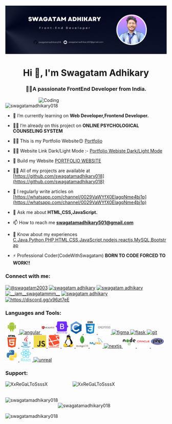 
![logo](https://github.com/swagatamadhikary018/swagatamadhikary018/blob/main/LinkedIn%20Banner%205.png)
<h1 align="center">Hi 👋, I'm Swagatam Adhikary</h1>
<h3 align="center">👨‍💻A passionate FrontEnd Developer from India.</h3>
<img align="right"  alt="Coding"  width="400"  src="https://cdn.dribbble.com/users/1162077/screenshots/3848914/programmer.gif"

<p align="left"> <img src="https://komarev.com/ghpvc/?username=swagatamadhikary018&label=Profile%20views&color=0e75b6&style=flat" alt="swagatamadhikary018" /> </p>

- 🔭 I’m currently learning on **Web Developer,Frontend Developer.**

- 👨‍💻 I’m already on this project on **ONLINE PSYCHOLOGICAL COUNSELING SYSTEM**

- 👨‍💻 This is my Portfolio Website😊 [Portfolio](https://personalportfolio-by-swagatamadhikary.netlify.app/)

- 👨‍💻 Website Link Dark/Light Mode :- [Portfolio Webiste Dark/Light Mode](https://personal-portfolio-swagatamadhikary.netlify.app/)

- 🤝 Build my Website [PORTFOLIO WEBSITE](https://swagatam-portfolio-main.netlify.app/)

- 👨‍💻 All of my projects are available at [https://github.com/swagatamadhikary018](https://github.com/swagatamadhikary018)

- 📝 I regularly write articles on [https://whatsapp.com/channel/0029VaWYfX0ElagqNme4bj1p](https://whatsapp.com/channel/0029VaWYfX0ElagqNme4bj1p)

- 💬 Ask me about **HTML,CSS,JavaScript.**

- 📫 How to reach me **swagatamadhikary501@gmail.com**

- 📄 Know about my experiences [C,Java,Python,PHP,HTML,CSS,JavaScript,nodejs,reactjs,MySQL,Bootstrap](C,Java,Python,PHP,HTML,CSS,JavaScript,reactjs,MySQL,Bootstrap)

- ⚡ Professional Coder(CodeWithSwagatam) **BORN TO CODE FORCED TO WORK!!**

<h3 align="left">Connect with me:</h3>
<p align="left">
<a href="https://twitter.com/@swagatam2003" target="blank"><img align="center" src="https://raw.githubusercontent.com/rahuldkjain/github-profile-readme-generator/master/src/images/icons/Social/twitter.svg" alt="@swagatam2003" height="30" width="40" /></a>
<a href="https://linkedin.com/in/swagatam adhikary" target="blank"><img align="center" src="https://raw.githubusercontent.com/rahuldkjain/github-profile-readme-generator/master/src/images/icons/Social/linked-in-alt.svg" alt="swagatam adhikary" height="30" width="40" /></a>
<a href="https://fb.com/swagatam adhikary" target="blank"><img align="center" src="https://raw.githubusercontent.com/rahuldkjain/github-profile-readme-generator/master/src/images/icons/Social/facebook.svg" alt="swagatam adhikary" height="30" width="40" /></a>
<a href="https://instagram.com/__iam__swagatammm__" target="blank"><img align="center" src="https://raw.githubusercontent.com/rahuldkjain/github-profile-readme-generator/master/src/images/icons/Social/instagram.svg" alt="__iam__swagatammm__" height="30" width="40" /></a>
<a href="https://www.youtube.com/c/swagatam adhikary" target="blank"><img align="center" src="https://raw.githubusercontent.com/rahuldkjain/github-profile-readme-generator/master/src/images/icons/Social/youtube.svg" alt="swagatam adhikary" height="30" width="40" /></a>
<a href="https://discord.gg/https://discord.gg/x96zt7eE" target="blank"><img align="center" src="https://raw.githubusercontent.com/rahuldkjain/github-profile-readme-generator/master/src/images/icons/Social/discord.svg" alt="https://discord.gg/x96zt7eE" height="30" width="40" /></a>
</p>

<h3 align="left">Languages and Tools:</h3>
<p align="left"> <a href="https://developer.android.com" target="_blank" rel="noreferrer"> <img src="https://raw.githubusercontent.com/devicons/devicon/master/icons/android/android-original-wordmark.svg" alt="android" width="40" height="40"/> </a> <a href="https://angular.io" target="_blank" rel="noreferrer"> <img src="https://angular.io/assets/images/logos/angular/angular.svg" alt="angular" width="40" height="40"/> </a> <a href="https://angular.io" target="_blank" rel="noreferrer"> <img src="https://raw.githubusercontent.com/devicons/devicon/master/icons/angularjs/angularjs-original-wordmark.svg" alt="angularjs" width="40" height="40"/> </a> <a href="https://getbootstrap.com" target="_blank" rel="noreferrer"> <img src="https://raw.githubusercontent.com/devicons/devicon/master/icons/bootstrap/bootstrap-plain-wordmark.svg" alt="bootstrap" width="40" height="40"/> </a> <a href="https://www.cprogramming.com/" target="_blank" rel="noreferrer"> <img src="https://raw.githubusercontent.com/devicons/devicon/master/icons/c/c-original.svg" alt="c" width="40" height="40"/> </a> <a href="https://www.w3schools.com/css/" target="_blank" rel="noreferrer"> <img src="https://raw.githubusercontent.com/devicons/devicon/master/icons/css3/css3-original-wordmark.svg" alt="css3" width="40" height="40"/> </a> <a href="https://expressjs.com" target="_blank" rel="noreferrer"> <img src="https://raw.githubusercontent.com/devicons/devicon/master/icons/express/express-original-wordmark.svg" alt="express" width="40" height="40"/> </a> <a href="https://www.figma.com/" target="_blank" rel="noreferrer"> <img src="https://www.vectorlogo.zone/logos/figma/figma-icon.svg" alt="figma" width="40" height="40"/> </a> <a href="https://flask.palletsprojects.com/" target="_blank" rel="noreferrer"> <img src="https://www.vectorlogo.zone/logos/pocoo_flask/pocoo_flask-icon.svg" alt="flask" width="40" height="40"/> </a> <a href="https://git-scm.com/" target="_blank" rel="noreferrer"> <img src="https://www.vectorlogo.zone/logos/git-scm/git-scm-icon.svg" alt="git" width="40" height="40"/> </a> <a href="https://www.w3.org/html/" target="_blank" rel="noreferrer"> <img src="https://raw.githubusercontent.com/devicons/devicon/master/icons/html5/html5-original-wordmark.svg" alt="html5" width="40" height="40"/> </a> <a href="https://www.java.com" target="_blank" rel="noreferrer"> <img src="https://raw.githubusercontent.com/devicons/devicon/master/icons/java/java-original.svg" alt="java" width="40" height="40"/> </a> <a href="https://developer.mozilla.org/en-US/docs/Web/JavaScript" target="_blank" rel="noreferrer"> <img src="https://raw.githubusercontent.com/devicons/devicon/master/icons/javascript/javascript-original.svg" alt="javascript" width="40" height="40"/> </a> <a href="https://laravel.com/" target="_blank" rel="noreferrer"> <img src="https://raw.githubusercontent.com/devicons/devicon/master/icons/laravel/laravel-plain-wordmark.svg" alt="laravel" width="40" height="40"/> </a> <a href="https://www.linux.org/" target="_blank" rel="noreferrer"> <img src="https://raw.githubusercontent.com/devicons/devicon/master/icons/linux/linux-original.svg" alt="linux" width="40" height="40"/> </a> <a href="https://www.mongodb.com/" target="_blank" rel="noreferrer"> <img src="https://raw.githubusercontent.com/devicons/devicon/master/icons/mongodb/mongodb-original-wordmark.svg" alt="mongodb" width="40" height="40"/> </a> <a href="https://www.mysql.com/" target="_blank" rel="noreferrer"> <img src="https://raw.githubusercontent.com/devicons/devicon/master/icons/mysql/mysql-original-wordmark.svg" alt="mysql" width="40" height="40"/> </a> <a href="https://nextjs.org/" target="_blank" rel="noreferrer"> <img src="https://cdn.worldvectorlogo.com/logos/nextjs-2.svg" alt="nextjs" width="40" height="40"/> </a> <a href="https://nodejs.org" target="_blank" rel="noreferrer"> <img src="https://raw.githubusercontent.com/devicons/devicon/master/icons/nodejs/nodejs-original-wordmark.svg" alt="nodejs" width="40" height="40"/> </a> <a href="https://www.oracle.com/" target="_blank" rel="noreferrer"> <img src="https://raw.githubusercontent.com/devicons/devicon/master/icons/oracle/oracle-original.svg" alt="oracle" width="40" height="40"/> </a> <a href="https://www.php.net" target="_blank" rel="noreferrer"> <img src="https://raw.githubusercontent.com/devicons/devicon/master/icons/php/php-original.svg" alt="php" width="40" height="40"/> </a> <a href="https://www.python.org" target="_blank" rel="noreferrer"> <img src="https://raw.githubusercontent.com/devicons/devicon/master/icons/python/python-original.svg" alt="python" width="40" height="40"/> </a> <a href="https://reactjs.org/" target="_blank" rel="noreferrer"> <img src="https://raw.githubusercontent.com/devicons/devicon/master/icons/react/react-original-wordmark.svg" alt="react" width="40" height="40"/> </a> <a href="https://unrealengine.com/" target="_blank" rel="noreferrer"> <img src="https://raw.githubusercontent.com/kenangundogan/fontisto/036b7eca71aab1bef8e6a0518f7329f13ed62f6b/icons/svg/brand/unreal-engine.svg" alt="unreal" width="40" height="40"/> </a> </p>

<h3 align="left">Support:</h3>
<p><a href="https://www.buymeacoffee.com/XxReGaLToSsssX"> <img align="left" src="https://cdn.buymeacoffee.com/buttons/v2/default-yellow.png" height="50" width="210" alt="XxReGaLToSsssX" /></a><a href="https://ko-fi.com/XxReGaLToSsssX"> <img align="left" src="https://cdn.ko-fi.com/cdn/kofi3.png?v=3" height="50" width="210" alt="XxReGaLToSsssX" /></a></p><br><br>

<p><img align="left" src="https://github-readme-stats.vercel.app/api/top-langs?username=swagatamadhikary018&show_icons=true&locale=en&layout=compact" alt="swagatamadhikary018" /></p>

<p>&nbsp;<img align="center" src="https://github-readme-stats.vercel.app/api?username=swagatamadhikary018&show_icons=true&locale=en" alt="swagatamadhikary018" /></p>

<p><img align="center" src="https://github-readme-streak-stats.herokuapp.com/?user=swagatamadhikary018&" alt="swagatamadhikary018" /></p>

